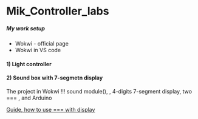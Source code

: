 # Mik_Controller_labs

<h5>My work setup</h5>
<ul>
    <li>Wokwi - official page</li>
    <li>Wokwi in VS code</li>
</ul>

<h4>1) Light controller</h4>




<h4>2) Sound box with 7-segmetn display</h4>

<p>The project in Wokwi !!! sound module(), , 4-digits 7-segment display, two === , and Arduino</p>
<a href = "https://arduino.ru/forum/proekty/vyvod-informatsii-na-4-razryadnyi-7segmentnyi-indikator-pri-pomoshchi-dvukh-74hc595">Guide, how to use === with display</a>